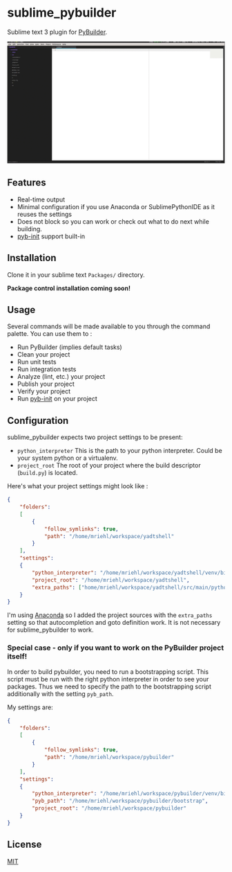 sublime_pybuilder
=======

Sublime text 3 plugin for [PyBuilder](http://pybuilder.github.io).

![sublime_pybuilder provides PyBuilder integration for Sublime Text 3](sublime_pybuilder.gif)

## Features
* Real-time output
* Minimal configuration if you use Anaconda or SublimePythonIDE as it reuses the settings
* Does not block so you can work or check out what to do next while building.
* [pyb-init](https://github.com/mriehl/pyb_init) support built-in

## Installation
Clone it in your sublime text `Packages/` directory.

**Package control installation coming soon!**

## Usage
Several commands will be made available to you through the command palette.
You can use them to :

* Run PyBuilder (implies default tasks)
* Clean your project
* Run unit tests
* Run integration tests
* Analyze (lint, etc.) your project
* Publish your project
* Verify your project
* Run [pyb-init](https://github.com/mriehl/pyb_init) on your project

## Configuration
sublime_pybuilder expects two project settings to be present:

* `python_interpreter`
  This is the path to your python interpreter. Could be your system python or a virtualenv.
* `project_root`
  The root of your project where the build descriptor (`build.py`) is located.

Here's what your project settings might look like :

```json
{
    "folders":
    [
        {
            "follow_symlinks": true,
            "path": "/home/mriehl/workspace/yadtshell"
        }
    ],
    "settings":
    {
        "python_interpreter": "/home/mriehl/workspace/yadtshell/venv/bin/python",
        "project_root": "/home/mriehl/workspace/yadtshell",
        "extra_paths": ["home/mriehl/workspace/yadtshell/src/main/python"]
    }
}
```

I'm using [Anaconda](https://github.com/DamnWidget/Anaconda) so I added the project sources with the `extra_paths` setting so that autocompletion and goto definition work. It is not necessary for sublime_pybuilder to work.

### Special case - only if you want to work on the PyBuilder project itself!
In order to build pybuilder, you need to run a bootstrapping script.
This script must be run with the right python interpreter in order to see your packages.
Thus we need to specify the path to the bootstrapping script additionally with the setting `pyb_path`.

My settings are:

```json
{
    "folders":
    [
        {
            "follow_symlinks": true,
            "path": "/home/mriehl/workspace/pybuilder"
        }
    ],
    "settings":
    {
        "python_interpreter": "/home/mriehl/workspace/pybuilder/venv/bin/python",
        "pyb_path": "/home/mriehl/workspace/pybuilder/bootstrap",
        "project_root": "/home/mriehl/workspace/pybuilder"
    }
}
```

## License
[MIT](https://github.com/mriehl/sublime_pybuilder/blob/master/LICENSE)
